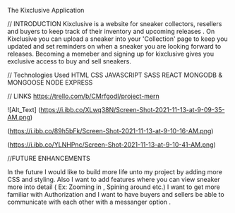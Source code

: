 The Kixclusive Application 

// INTRODUCTION
Kixclusive is a website for sneaker collectors, resellers and buyers to keep track of their inventory and 
upcoming releases . 
On Kixclusive you can upload a sneaker into your 'Collection' page to keep you updated and set reminders 
on when a sneaker you are looking forward to releases. 
Becoming a memeber and signing up for kixclusive gives you exclusive access to buy and sell sneakers.

// Technologies Used 
HTML
CSS
JAVASCRIPT
SASS
REACT
MONGODB & MONGOOSE 
NODE 
EXPRESS 

// LINKS 
https://trello.com/b/CMrfgodI/project-mern

![Alt_Text] 
(https://i.ibb.co/XLwq38N/Screen-Shot-2021-11-13-at-9-09-35-AM.png)

(https://i.ibb.co/89h5bFk/Screen-Shot-2021-11-13-at-9-10-16-AM.png)

(https://i.ibb.co/YLNHPnc/Screen-Shot-2021-11-13-at-9-10-41-AM.png)

//FUTURE ENHANCEMENTS 

In the future I would like to build more life unto my project by adding more CSS and styling. 
Also I want to add features where you can view sneaker more into detail ( Ex: Zooming in , Spining around 
etc.) 
I want to get more familiar with Authorization and I want to have buyers and sellers be able to communicate with each other 
with a messanger option .